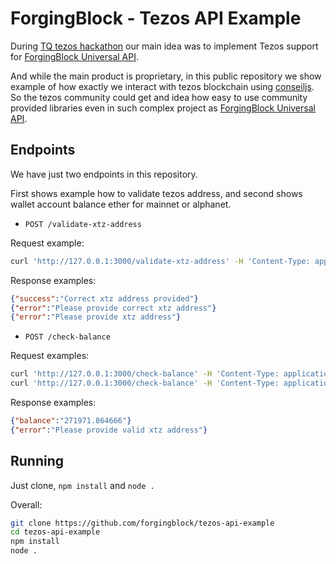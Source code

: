 # ForgingBlock - Tezos API Example

During [TQ tezos hackathon](http://ideo.tqtezos.com/) our main idea was to implement Tezos support for [ForgingBlock Universal API](https://api.forgingblock.io/docs/#fbuni).

And while the main product is proprietary, in this public repository we show example of how exactly we interact with tezos blockchain using [conseiljs](https://github.com/Cryptonomic/ConseilJS). So the tezos community could get and idea how easy to use community provided libraries even in such complex project as [ForgingBlock Universal API](https://api.forgingblock.io/docs/#fbuni).

## Endpoints

We have just two endpoints in this repository. 

First shows example how to validate tezos address, and second shows wallet account balance ether for mainnet or alphanet.

- `POST /validate-xtz-address`

Request example:

```bash
curl 'http://127.0.0.1:3000/validate-xtz-address' -H 'Content-Type: application/x-www-form-urlencoded' --data 'address=tz1isXamBXpTUgbByQ6gXgZQg4GWNW7r6rKE'
```

Response examples:
```json
{"success":"Correct xtz address provided"}
{"error":"Please provide correct xtz address"}
{"error":"Please provide xtz address"}
```

- `POST /check-balance`

Request examples:
```bash
curl 'http://127.0.0.1:3000/check-balance' -H 'Content-Type: application/x-www-form-urlencoded' --data 'address=tz1TaLYBeGZD3yKVHQGBM857CcNnFFNceLYh'
curl 'http://127.0.0.1:3000/check-balance' -H 'Content-Type: application/x-www-form-urlencoded' --data 'address=tz1TaLYBeGZD3yKVHQGBM857CcNnFFNceLYh&network=alphanet'
```

Response examples:
```json
{"balance":"271971.864666"}
{"error":"Please provide valid xtz address"}
```

## Running

Just clone, `npm install` and `node .`

Overall: 

```bash
git clone https://github.com/forgingblock/tezos-api-example
cd tezos-api-example
npm install
node .
```
